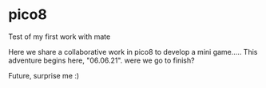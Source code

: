 # pico8
Test of my first work with mate

Here we share a collaborative work in pico8 to develop a
mini game.....
This adventure begins here, "06.06.21". were we go to finish?

Future, surprise me :)
